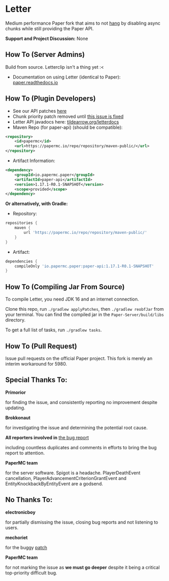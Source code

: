 Letter
===========

Medium performance Paper fork that aims to not [hang](https://github.com/PaperMC/Paper/issues/5980) by disabling async chunks while still providing the Paper API.


**Support and Project Discussion:**
None
 

How To (Server Admins)
------
Build from source. Letterclip isn't a thing yet :<

  * Documentation on using Letter (identical to Paper): [paper.readthedocs.io](https://paper.readthedocs.io/)

How To (Plugin Developers)
------
 * See our API patches [here](patches/api)
 * Chunk priority patch removed until [this issue is fixed](https://github.com/PaperMC/Paper/issues/5980)
 * Letter API javadocs here: [tildearrow.org/letterdocs](https://tildearrow.org/letterdocs/)
 * Maven Repo (for paper-api) (should be compatible):
```xml
<repository>
    <id>papermc</id>
    <url>https://papermc.io/repo/repository/maven-public/</url>
</repository>
```
 * Artifact Information:
```xml
<dependency>
    <groupId>io.papermc.paper</groupId>
    <artifactId>paper-api</artifactId>
    <version>1.17.1-R0.1-SNAPSHOT</version>
    <scope>provided</scope>
</dependency>
 ```

**Or alternatively, with Gradle:**

 * Repository:
```groovy
repositories {
    maven {
        url 'https://papermc.io/repo/repository/maven-public/'
    }
}
```
 * Artifact:
```groovy
dependencies {
    compileOnly 'io.papermc.paper:paper-api:1.17.1-R0.1-SNAPSHOT'
}
```

How To (Compiling Jar From Source)
------
To compile Letter, you need JDK 16 and an internet connection.

Clone this repo, run `./gradlew applyPatches`, then `./gradlew reobfJar` from your terminal. You can find the compiled jar in the `Paper-Server/build/libs` directory.

To get a full list of tasks, run `./gradlew tasks`.

How To (Pull Request)
------
Issue pull requests on the official Paper project. This fork is merely an interim workaround for 5980.

Special Thanks To:
-------------

**Primorior**

for finding the issue, and consistently reporting no improvement despite updating.

**Brokkonaut**

for investigating the issue and determining the potential root cause.

**All reporters involved in** [the bug report](https://github.com/PaperMC/Paper/issues/5980)

including countless duplicates and comments in efforts to bring the bug report to attention.

**PaperMC team**

for the server software. Spigot is a headache.
PlayerDeathEvent cancellation, PlayerAdvancementCriterionGrantEvent and EntityKnockbackByEntityEvent are a godsend.

No Thanks To:
-------------

**electronicboy**

for partially dismissing the issue, closing bug reports and not listening to users.

**mechoriet**

for the buggy [patch](https://github.com/PaperMC/Paper/pull/5829)

**PaperMC team**

for not marking the issue as **we must go deeper** despite it being a critical top-priority difficult bug.
